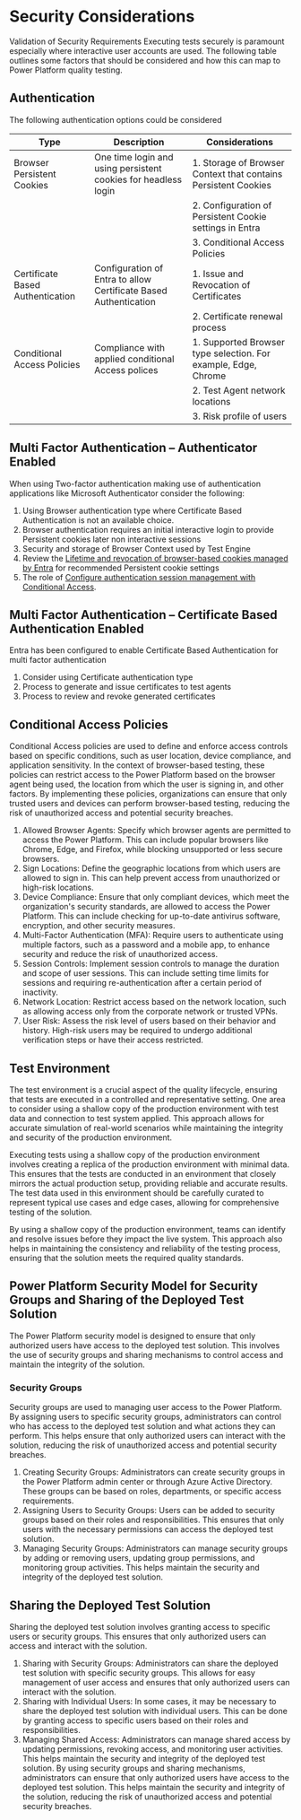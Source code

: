 # Security Considerations

Validation of Security Requirements
Executing tests securely is paramount especially where interactive user accounts are used. The following table outlines some factors that should be considered and how this can map to Power Platform quality testing.

## Authentication

The following authentication options could be considered

| Type	| Description	| Considerations
|-------|---------------|----------------|
| Browser Persistent Cookies	| One time login and using persistent cookies for headless login	| 1.	Storage of Browser Context that contains Persistent Cookies
| | | 2.	Configuration of Persistent Cookie settings in Entra
| | | 3.	Conditional Access Policies
| Certificate Based Authentication |	Configuration of Entra to allow Certificate Based Authentication| 	1.	Issue and Revocation of Certificates
| | | 2.	Certificate renewal process
| Conditional Access Policies |	Compliance with applied conditional Access polices	| 1.	Supported Browser type selection. For example, Edge, Chrome
| | | 2.	Test Agent network locations
| | | 3.	Risk profile of users


## Multi Factor Authentication – Authenticator Enabled
When using Two-factor authentication making use of authentication applications like Microsoft Authenticator consider the following:
1.	Using Browser authentication type where Certificate Based Authentication is not an available choice.
2.	Browser authentication requires an initial interactive login to provide Persistent cookies later non interactive sessions
3.	Security and storage of Browser Context used by Test Engine
4.	Review the [Lifetime and revocation of browser-based cookies managed by Entra](https://learn.microsoft.com/entra/identity/authentication/concepts-azure-multi-factor-authentication-prompts-session-lifetime) for recommended Persistent cookie settings
5. The role of [Configure authentication session management with Conditional Access](https://learn.microsoft.com/entra/identity/conditional-access/howto-conditional-access-session-lifetime).

## Multi Factor Authentication – Certificate Based Authentication Enabled
Entra has been configured to enable Certificate Based Authentication for multi factor authentication
1.	Consider using Certificate authentication type
2.	Process to generate and issue certificates to test agents
3.	Process to review and revoke generated certificates

## Conditional Access Policies

Conditional Access policies are used to define and enforce access controls based on specific conditions, such as user location, device compliance, and application sensitivity. In the context of browser-based testing, these policies can restrict access to the Power Platform based on the browser agent being used, the location from which the user is signing in, and other factors. By implementing these policies, organizations can ensure that only trusted users and devices can perform browser-based testing, reducing the risk of unauthorized access and potential security breaches.
1.	Allowed Browser Agents: Specify which browser agents are permitted to access the Power Platform. This can include popular browsers like Chrome, Edge, and Firefox, while blocking unsupported or less secure browsers.
2.	Sign Locations: Define the geographic locations from which users are allowed to sign in. This can help prevent access from unauthorized or high-risk locations.
3.	Device Compliance: Ensure that only compliant devices, which meet the organization's security standards, are allowed to access the Power Platform. This can include checking for up-to-date antivirus software, encryption, and other security measures.
4.	Multi-Factor Authentication (MFA): Require users to authenticate using multiple factors, such as a password and a mobile app, to enhance security and reduce the risk of unauthorized access.
5.	Session Controls: Implement session controls to manage the duration and scope of user sessions. This can include setting time limits for sessions and requiring re-authentication after a certain period of inactivity.
6.	Network Location: Restrict access based on the network location, such as allowing access only from the corporate network or trusted VPNs.
7.	User Risk: Assess the risk level of users based on their behavior and history. High-risk users may be required to undergo additional verification steps or have their access restricted.

## Test Environment

The test environment is a crucial aspect of the quality lifecycle, ensuring that tests are executed in a controlled and representative setting. One area to consider using a shallow copy of the production environment with test data and connection to test system applied. This approach allows for accurate simulation of real-world scenarios while maintaining the integrity and security of the production environment.

Executing tests using a shallow copy of the production environment involves creating a replica of the production environment with minimal data. This ensures that the tests are conducted in an environment that closely mirrors the actual production setup, providing reliable and accurate results. The test data used in this environment should be carefully curated to represent typical use cases and edge cases, allowing for comprehensive testing of the solution.

By using a shallow copy of the production environment, teams can identify and resolve issues before they impact the live system. This approach also helps in maintaining the consistency and reliability of the testing process, ensuring that the solution meets the required quality standards.

## Power Platform Security Model for Security Groups and Sharing of the Deployed Test Solution

The Power Platform security model is designed to ensure that only authorized users have access to the deployed test solution. This involves the use of security groups and sharing mechanisms to control access and maintain the integrity of the solution.

### Security Groups

Security groups are used to managing user access to the Power Platform. By assigning users to specific security groups, administrators can control who has access to the deployed test solution and what actions they can perform. This helps ensure that only authorized users can interact with the solution, reducing the risk of unauthorized access and potential security breaches.
1.	Creating Security Groups: Administrators can create security groups in the Power Platform admin center or through Azure Active Directory. These groups can be based on roles, departments, or specific access requirements.
2.	Assigning Users to Security Groups: Users can be added to security groups based on their roles and responsibilities. This ensures that only users with the necessary permissions can access the deployed test solution.
3.	Managing Security Groups: Administrators can manage security groups by adding or removing users, updating group permissions, and monitoring group activities. This helps maintain the security and integrity of the deployed test solution.

## Sharing the Deployed Test Solution

Sharing the deployed test solution involves granting access to specific users or security groups. This ensures that only authorized users can access and interact with the solution.
1.	Sharing with Security Groups: Administrators can share the deployed test solution with specific security groups. This allows for easy management of user access and ensures that only authorized users can interact with the solution.
2.	Sharing with Individual Users: In some cases, it may be necessary to share the deployed test solution with individual users. This can be done by granting access to specific users based on their roles and responsibilities.
3.	Managing Shared Access: Administrators can manage shared access by updating permissions, revoking access, and monitoring user activities. This helps maintain the security and integrity of the deployed test solution.
By using security groups and sharing mechanisms, administrators can ensure that only authorized users have access to the deployed test solution. This helps maintain the security and integrity of the solution, reducing the risk of unauthorized access and potential security breaches.
